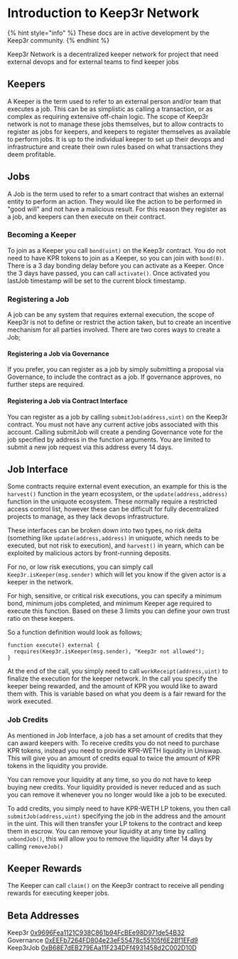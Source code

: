 # Introduction to Keep3r Network

{% hint style="info" %}
These docs are in active development by the Keep3r community.
{% endhint %}

Keep3r Network is a decentralized keeper network for project that need external devops and for external teams to find keeper jobs

## Keepers

A Keeper is the term used to refer to an external person and/or team that executes a job. This can be as simplistic as calling a transaction, or as complex as requiring extensive off-chain logic. The scope of Keep3r network is not to manage these jobs themselves, but to allow contracts to register as jobs for keepers, and keepers to register themselves as available to perform jobs. It is up to the individual keeper to set up their devops and infrastructure and create their own rules based on what transactions they deem profitable.

## Jobs

A Job is the term used to refer to a smart contract that wishes an external entity to perform an action. They would like the action to be performed in "good will" and not have a malicious result. For this reason they register as a job, and keepers can then execute on their contract.

### Becoming a Keeper

To join as a Keeper you call ```bond(uint)``` on the Keep3r contract. You do not need to have KPR tokens to join as a Keeper, so you can join with ```bond(0)```. There is a 3 day bonding delay before you can activate as a Keeper. Once the 3 days have passed, you can call ```activate()```. Once activated you lastJob timestamp will be set to the current block timestamp.

### Registering a Job

A job can be any system that requires external execution, the scope of Keep3r is not to define or restrict the action taken, but to create an incentive mechanism for all parties involved. There are two cores ways to create a Job;

#### Registering a Job via Governance

If you prefer, you can register as a job by simply submitting a proposal via Governance, to include the contract as a job. If governance approves, no further steps are required.

#### Registering a Job via Contract Interface

You can register as a job by calling ```submitJob(address,uint)``` on the Keep3r contract. You must not have any current active jobs associated with this account. Calling submitJob will create a pending Governance vote for the job specified by address in the function arguments. You are limited to submit a new job request via this address every 14 days.

## Job Interface

Some contracts require external event execution, an example for this is the ```harvest()``` function in the yearn ecosystem, or the ```update(address,address)``` function in the uniquote ecosystem. These normally require a restricted access control list, however these can be difficult for fully decentralized projects to manage, as they lack devops infrastructure.

These interfaces can be broken down into two types, no risk delta (something like ```update(address,address)``` in uniquote, which needs to be executed, but not risk to execution), and ```harvest()``` in yearn, which can be exploited by malicious actors by front-running deposits.

For no, or low risk executions, you can simply call ```Keep3r.isKeeper(msg.sender)``` which will let you know if the given actor is a keeper in the network.

For high, sensitive, or critical risk executions, you can specify a minimum bond, minimum jobs completed, and minimum Keeper age required to execute this function. Based on these 3 limits you can define your own trust ratio on these keepers.

So a function definition would look as follows;
```
function execute() external {
  requires(Keep3r.isKeeper(msg.sender), "Keep3r not allowed");
}
```

At the end of the call, you simply need to call ```workReceipt(address,uint)``` to finalize the execution for the keeper network. In the call you specify the keeper being rewarded, and the amount of KPR you would like to award them with. This is variable based on what you deem is a fair reward for the work executed.

### Job Credits

As mentioned in Job Interface, a job has a set amount of credits that they can award keepers with. To receive credits you do not need to purchase KPR tokens, instead you need to provide KPR-WETH liquidity in Uniswap. This will give you an amount of credits equal to twice the amount of KPR tokens in the liquidity you provide.

You can remove your liquidity at any time, so you do not have to keep buying new credits. Your liquidity provided is never reduced and as such you can remove it whenever you no longer would like a job to be executed.

To add credits, you simply need to have KPR-WETH LP tokens, you then call ```submitJob(address,uint)``` specifying the job in the address and the amount in the uint. This will then transfer your LP tokens to the contract and keep them in escrow. You can remove your liquidity at any time by calling ```unbondJob()```, this will allow you to remove the liquidity after 14 days by calling ```removeJob()```

## Keeper Rewards

The Keeper can call ```claim()``` on the Keep3r contract to receive all pending rewards for executing keeper jobs.

## Beta Addresses

Keep3r [0x9696Fea1121C938C861b94FcBEe98D971de54B32](https://etherscan.io/address/0x9696fea1121c938c861b94fcbee98d971de54b32)  
Governance [0xEEFb7264FD804e23eF55478c55105f6E2Bf1EFd9](https://etherscan.io/address/0xeefb7264fd804e23ef55478c55105f6e2bf1efd9)  
Keep3rJob [0xB68E7dEB279EAa11F234DFf4931458d2C002D10D](https://etherscan.io/address/0xb68e7deb279eaa11f234dff4931458d2c002d10d)

